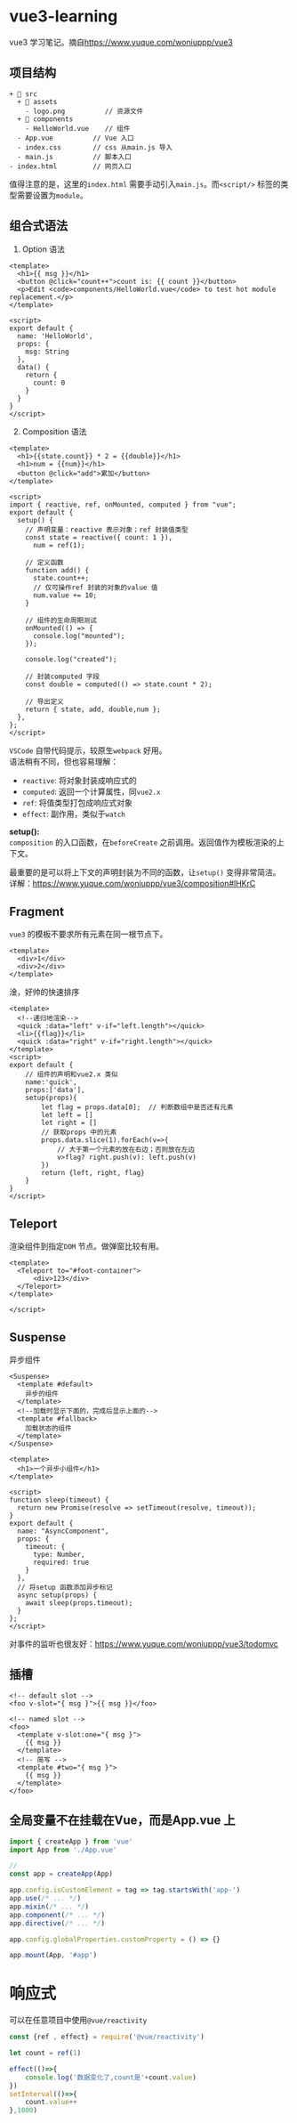 # vue3-learning
vue3 学习笔记。摘自<https://www.yuque.com/woniuppp/vue3>


## 项目结构  

```
+ 📂 src
  + 📂 assets
    - logo.png          // 资源文件
  + 📂 components  
    - HelloWorld.vue    // 组件
  - App.vue          // Vue 入口
  - index.css        // css 从main.js 导入
  - main.js          // 脚本入口
- index.html         // 网页入口
```  

值得注意的是，这里的`index.html` 需要手动引入`main.js`。而`<script/>` 标签的类型需要设置为`module`。

## 组合式语法  

1. Option 语法  

```vue
<template>
  <h1>{{ msg }}</h1>
  <button @click="count++">count is: {{ count }}</button>
  <p>Edit <code>components/HelloWorld.vue</code> to test hot module replacement.</p>
</template>

<script>
export default {
  name: 'HelloWorld',
  props: {
    msg: String
  },
  data() {
    return {
      count: 0
    }
  }
}
</script>
```

2. Composition 语法  

```vue
<template>
  <h1>{{state.count}} * 2 = {{double}}</h1>
  <h1>num = {{num}}</h1>
  <button @click="add">累加</button>
</template>

<script>
import { reactive, ref, onMounted, computed } from "vue";
export default {
  setup() {
    // 声明变量：reactive 表示对象；ref 封装值类型
    const state = reactive({ count: 1 }),
      num = ref(1);

    // 定义函数
    function add() {
      state.count++;
      // 仅可操作ref 封装的对象的value 值
      num.value += 10;
    }

    // 组件的生命周期测试
    onMounted(() => {
      console.log("mounted");
    });

    console.log("created");

    // 封装computed 字段
    const double = computed(() => state.count * 2);

    // 导出定义
    return { state, add, double,num };
  },
};
</script>
```

`VSCode` 自带代码提示，较原生`webpack` 好用。  
语法稍有不同，但也容易理解：  
  - `reactive`: 将对象封装成响应式的  
  - `computed`: 返回一个计算属性，同`vue2.x`  
  - `ref`: 将值类型打包成响应式对象  
  - `effect`: 副作用，类似于`watch`

**setup():**  
  `composition` 的入口函数，在`beforeCreate` 之前调用。返回值作为模板渲染的上下文。  

最重要的是可以将上下文的声明封装为不同的函数，让`setup()` 变得非常简洁。  
详解：<https://www.yuque.com/woniuppp/vue3/composition#lHKrC>  

## Fragment  

`vue3` 的模板不要求所有元素在同一根节点下。

```vue
<template>
  <div>1</div>
  <div>2</div>
</template>
```

淦，好帅的快速排序  
```vue
<template>
  <!--递归地渲染-->
  <quick :data="left" v-if="left.length"></quick>
  <li>{{flag}}</li>
  <quick :data="right" v-if="right.length"></quick>
</template>
<script>
export default {
    // 组件的声明和vue2.x 类似
    name:'quick',
    props:['data'],
    setup(props){
        let flag = props.data[0];  // 判断数组中是否还有元素
        let left = []
        let right = []
        // 获取props 中的元素
        props.data.slice(1).forEach(v=>{
            // 大于第一个元素的放在右边；否则放在左边
            v>flag? right.push(v): left.push(v)
        })
        return {left, right, flag}
    }
}
</script>
```

## Teleport  
渲染组件到指定`DOM` 节点。做弹窗比较有用。  

```vue
<template>
  <Teleport to="#foot-container">
      <div>123</div>
  </Teleport>
</template>

</script>
```

## Suspense  

异步组件  

```vue
<Suspense>
  <template #default>
    异步的组件
  </template>
  <!--加载时显示下面的，完成后显示上面的-->
  <template #fallback>
    加载状态的组件
  </template>
</Suspense>
```

```vue
<template>
  <h1>一个异步小组件</h1>
</template>

<script>
function sleep(timeout) {
  return new Promise(resolve => setTimeout(resolve, timeout));
}
export default {
  name: "AsyncComponent",
  props: {
    timeout: {
      type: Number,
      required: true
    }
  },
  // 将setup 函数添加异步标记
  async setup(props) {
    await sleep(props.timeout);
  }
};
</script>
```

对事件的监听也很友好：<https://www.yuque.com/woniuppp/vue3/todomvc>  


## 插槽  

```vue
<!-- default slot -->
<foo v-slot="{ msg }">{{ msg }}</foo>

<!-- named slot -->
<foo>
  <template v-slot:one="{ msg }">
    {{ msg }}
  </template>
  <!-- 简写 -->
  <template #two="{ msg }">
    {{ msg }}
  </template>
</foo>
```

## 全局变量不在挂载在Vue，而是App.vue 上  

```js
import { createApp } from 'vue'
import App from './App.vue'

// 
const app = createApp(App)

app.config.isCustomElement = tag => tag.startsWith('app-')
app.use(/* ... */)
app.mixin(/* ... */)
app.component(/* ... */)
app.directive(/* ... */)

app.config.globalProperties.customProperty = () => {}

app.mount(App, '#app')
```

# 响应式  

可以在任意项目中使用`@vue/reactivity`  

```js
const {ref , effect} = require('@vue/reactivity')

let count = ref(1)

effect(()=>{
    console.log('数据变化了,count是'+count.value)
})
setInterval(()=>{
    count.value++
},1000)
```